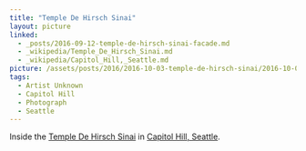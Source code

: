 ```yaml
---
title: "Temple De Hirsch Sinai"
layout: picture
linked:
  - _posts/2016-09-12-temple-de-hirsch-sinai-facade.md
  - _wikipedia/Temple_De_Hirsch_Sinai.md
  - _wikipedia/Capitol_Hill,_Seattle.md
picture: /assets/posts/2016/2016-10-03-temple-de-hirsch-sinai/2016-10-03-temple-de-hirsch-sinai-smaller.jpg
tags:
  - Artist Unknown
  - Capitol Hill
  - Photograph
  - Seattle
---
```


Inside the [Temple De Hirsch Sinai](https://en.wikipedia.org/wiki/Temple_De_Hirsch_Sinai) in [Capitol Hill, Seattle](https://en.wikipedia.org/wiki/Capitol_Hill,_Seattle).